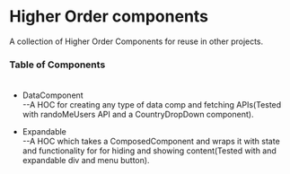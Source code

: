 Higher Order components
=========================
A collection of Higher Order Components for
reuse in other projects.

### Table of Components </br></br>
* DataComponent </br>
  --A HOC for creating any type of data comp and fetching APIs(Tested with randoMeUsers API and a CountryDropDown component).

* Expandable </br>
    --A HOC which takes a ComposedComponent and wraps it with state and functionality for for hiding and showing content(Tested with and expandable div and menu button).

